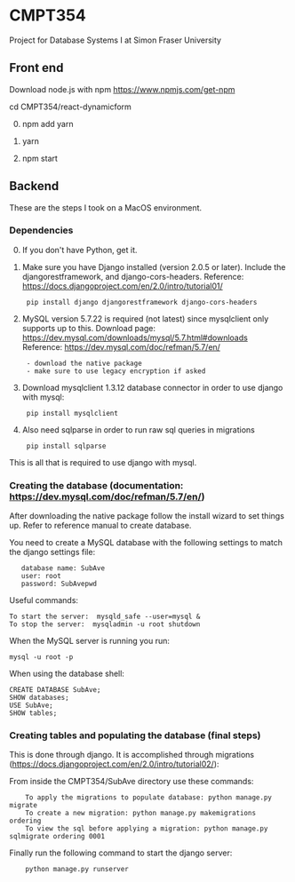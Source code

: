 # CMPT354
Project for Database Systems I at Simon Fraser University

## Front end

Download node.js with npm https://www.npmjs.com/get-npm

cd CMPT354/react-dynamicform

0. npm add yarn

1. yarn

2. npm start

## Backend

These are the steps I took on a MacOS environment.

### Dependencies

0. If you don't have Python, get it.

1. Make sure you have Django installed (version 2.0.5 or later). Include the djangorestframework, and django-cors-headers. Reference: https://docs.djangoproject.com/en/2.0/intro/tutorial01/
    
        pip install django djangorestframework django-cors-headers

2. MySQL version 5.7.22 is required (not latest) since mysqlclient only supports up to this. Download page: https://dev.mysql.com/downloads/mysql/5.7.html#downloads Reference: https://dev.mysql.com/doc/refman/5.7/en/
    
        - download the native package
        - make sure to use legacy encryption if asked


3. Download mysqlclient 1.3.12 database connector in order to use django with mysql:
    
        pip install mysqlclient

4. Also need sqlparse in order to run raw sql queries in migrations
        
        pip install sqlparse


This is all that is required to use django with mysql.



### Creating the database (documentation: https://dev.mysql.com/doc/refman/5.7/en/)

After downloading the native package follow the install wizard to set things up. Refer to reference manual to create database.

You need to create a MySQL database with the following settings to match the django settings file:
       
       database name: SubAve
       user: root
       password: SubAvepwd

Useful commands:

    To start the server:  mysqld_safe --user=mysql &
    To stop the server:  mysqladmin -u root shutdown
  
When the MySQL server is running you run: 

    mysql -u root -p

When using the database shell: 
    
    CREATE DATABASE SubAve; 
    SHOW databases;
    USE SubAve;
    SHOW tables;

### Creating tables and populating the database (final steps)

This is done through django. It is accomplished through migrations (https://docs.djangoproject.com/en/2.0/intro/tutorial02/):

From inside the CMPT354/SubAve directory use these commands:
        
        To apply the migrations to populate database: python manage.py migrate
        To create a new migration: python manage.py makemigrations ordering
        To view the sql before applying a migration: python manage.py sqlmigrate ordering 0001

Finally run the following command to start the django server:
        
        python manage.py runserver

